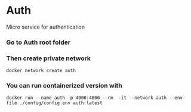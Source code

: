 # Auth

Micro service for authentication
### Go to Auth root folder

### Then create private network
```
docker network create auth
```

### You can run containerized version with

```
docker run --name auth -p 4000:4000 --rm  -it --network auth --env-file ./config/config.env auth:latest
```
